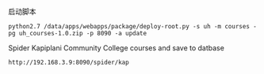 

启动脚本  
```shell script
python2.7 /data/apps/webapps/package/deploy-root.py -s uh -m courses -pg uh_courses-1.0.zip -p 8090 -a update
```
Spider Kapiplani Community College courses and save to datbase
```
http://192.168.3.9:8090/spider/kap
```